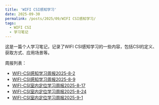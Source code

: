 ```yaml
---
title: 'WIFI CSI感知学习'
date: 2025-09-30
permalink: /posts/2025/09/WIFI CSI感知学习/
tags:
  - WIFI CSI
  - 学习笔记
---
```

这是一篇个人学习笔记，记录了WIFI CSI感知学习的一些内容，包括CSI的定义、获取方式、应用场景等。

周报列表：
- [WIFI-CSI感知学习周报2025-8-2](/files/WIFI-CSI感知学习周报2025-8-2.pdf)
- [WIFI-CSI感知学习周报2025-8-9](/files/WIFI-CSI感知学习周报2025-8-9.pdf)
- [WIFI-CSI室内定位学习周报2025-8-17](/files/WIFI-CSI室内定位学习周报2025-8-17.pdf)
- [WIFI-CSI室内定位学习周报2025-8-24](/files/WIFI-CSI室内定位学习周报2025-8-24.pdf)
- [WIFI-CSI室内定位学习周报2025-9-1](/files/WIFI-CSI室内定位学习周报2025-9-1.pdf)